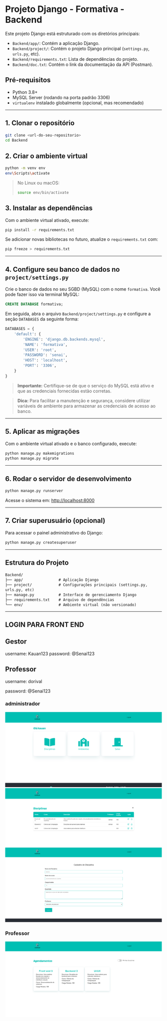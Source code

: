 # Projeto Django - Formativa - Backend

Este projeto Django está estruturado com os diretórios principais:
- `Backend/app/`: Contém a aplicação Django.
- `Backend/project/`: Contém o projeto Django principal (`settings.py`, `urls.py`, etc).
- `Backend/requirements.txt`: Lista de dependências do projeto.
- `Backend/doc.txt`: Contém o link da documentação da API (Postman).

## Pré-requisitos

- Python 3.8+
- MySQL Server (rodando na porta padrão 3306)
- `virtualenv` instalado globalmente (opcional, mas recomendado)

---

## 1. Clonar o repositório

```bash
git clone <url-do-seu-repositorio>
cd Backend
```

## 2. Criar o ambiente virtual

```bash
python -m venv env
env\Scripts\activate
```

> No Linux ou macOS:
> ```bash
> source env/bin/activate
> ```

## 3. Instalar as dependências

Com o ambiente virtual ativado, execute:

```bash
pip install -r requirements.txt
```

Se adicionar novas bibliotecas no futuro, atualize o `requirements.txt` com:

```bash
pip freeze > requirements.txt
```

---

## 4. Configure seu banco de dados no `project/settings.py`

Crie o banco de dados no seu SGBD (MySQL) com o nome `formativa`. Você pode fazer isso via terminal MySQL:

```sql
CREATE DATABASE formativa;
```

Em seguida, abra o arquivo `Backend/project/settings.py` e configure a seção `DATABASES` da seguinte forma:

```python
DATABASES = {
    'default': {
        'ENGINE': 'django.db.backends.mysql',
        'NAME': 'formativa',
        'USER': 'root',
        'PASSWORD': 'senai',
        'HOST': 'localhost',
        'PORT': '3306',
    }
}
```

> **Importante:** Certifique-se de que o serviço do MySQL está ativo e que as credenciais fornecidas estão corretas.

> **Dica:** Para facilitar a manutenção e segurança, considere utilizar variáveis de ambiente para armazenar as credenciais de acesso ao banco.

---

## 5. Aplicar as migrações

Com o ambiente virtual ativado e o banco configurado, execute:

```bash
python manage.py makemigrations
python manage.py migrate
```

---

## 6. Rodar o servidor de desenvolvimento

```bash
python manage.py runserver
```

Acesse o sistema em: [http://localhost:8000](http://localhost:8000)

---

## 7. Criar superusuário (opcional)

Para acessar o painel administrativo do Django:

```bash
python manage.py createsuperuser
```

---

## Estrutura do Projeto

```
Backend/
├── app/                # Aplicação Django
├── project/            # Configurações principais (settings.py, urls.py, etc)
├── manage.py           # Interface de gerenciamento Django
├── requirements.txt    # Arquivo de dependências
└── env/                # Ambiente virtual (não versionado)
```

---


## LOGIN PARA FRONT END

## Gestor
username: Kauan123
password: @Senai123


## Professor
username: dorival

password: @Senai123


### administrador
![Tela](img3.png)
![Tela](img2.png)
![Tela](img.png)


### Professor
![Tela](professor1.png)